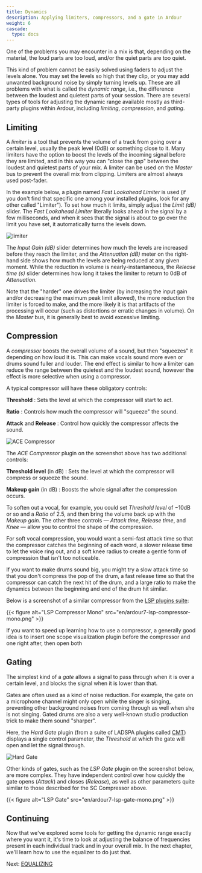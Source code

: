 ```yaml
---
title: Dynamics
description: Applying limiters, compressors, and a gate in Ardour
weight: 6
cascade:
  type: docs
---
```


One of the problems you may encounter in a mix is that, depending on the
material, the loud parts are too loud, and/or the quiet parts are too quiet.

This kind of problem cannot be easily solved using faders to adjust the levels
alone. You may set the levels so high that they clip, or you may add unwanted
background noise by simply turning levels up. These are all problems with what
is called the _dynamic range_, i.e., the difference between the loudest and
quietest parts of your session. There are several types of tools for adjusting
the dynamic range available mostly as third-party plugins within Ardour,
including _limiting_, _compression_, and _gating_.

## Limiting

A _limiter_ is a tool that prevents the volume of a track from going over a
certain level, usually the peak level (0dB) or something close to it. Many
limiters have the option to boost the levels of the incoming signal before they
are limited, and in this way you can "close the gap" between the loudest and
quietest parts of your mix. A limiter can be used on the _Master_ bus to prevent
the overall mix from clipping. Limiters are almost always used post-fader.

In the example below, a plugin named _Fast Lookahead Limiter_ is used (if you
don't find that specific one among your installed plugins, look for any other
called "Limiter"). To set how much it limits, simply adjust the _Limit (dB)_
slider. The _Fast Lookahead Limiter_ literally looks ahead in the signal by a
few milliseconds, and when it sees that the signal is about to go over the limit
you have set, it automatically turns the levels down.

![limiter](en/ardour7-fast-lookahead-lmiter.png?width=500)

The _Input Gain (dB)_ slider determines how much the levels are increased before
they reach the limiter, and the _Attenuation (dB)_ meter on the right-hand side
shows how much the levels are being reduced at any given moment. While the
reduction in volume is nearly-instantaneous, the _Release time (s)_ slider
determines how long it takes the limiter to return to 0dB of _Attenuation_.

Note that the "harder" one drives the limiter (by increasing the input gain
and/or decreasing the maximum peak limit allowed), the more reduction the
limiter is forced to make, and the more likely it is that artifacts of the
processing will occur (such as distortions or erratic changes in volume). On
the _Master_ bus, it is generally best to avoid excessive limiting.

## Compression

A _compressor_ boosts the overall volume of a sound, but then "squeezes" it
depending on how loud it is. This can make vocals sound more even or drums
sound fuller and louder. The end effect is similar to how a limiter can reduce
the range between the quietest and the loudest sound, however the effect is
more selective when using a compressor.

A typical compressor will have these obligatory controls:

**Threshold**
: Sets the level at which the compressor will start to act.

**Ratio**
: Controls how much the compressor will "squeeze" the sound.

**Attack** and **Release**
: Control how quickly the compressor affects the sound.

![ACE Compressor](en/ardour7-ace-compressor.png?width=450)

The _ACE Compressor_ plugin on the screenshot above has two additional controls:

**Threshold level** (in dB)
: Sets the level at which the compressor will compress or squeeze the sound.

**Makeup gain** (in dB)
: Boosts the whole signal after the compression occurs.

To soften out a vocal, for example, you could set _Threshold level_ of −10dB or
so and a _Ratio_ of 2.5, and then bring the volume back up with the _Makeup
gain_. The other three controls — _Attack time_, _Release time_, and _Knee_ —
allow you to control the shape of the compression.

For soft vocal compression, you would want a semi-fast attack time so that the
compressor catches the beginning of each word, a slower release time to let the
voice ring out, and a soft knee radius to create a gentle form of compression
that isn't too noticeable.

If you want to make drums sound big, you might try a slow attack time so that
you don't compress the pop of the drum, a fast release time so that the
compressor can catch the next hit of the drum, and a large ratio to make the
dynamics between the beginning and end of the drum hit similar.

Below is a screenshot of a similar compressor from the [LSP plugins
suite](https://lsp-plug.in/):

{{< figure alt="LSP Compressor Mono" src="en/ardour7-lsp-compressor-mono.png" >}}

If you want to speed up learning how to use a compressor, a generally good idea
is to insert one scope visualization plugin before the compressor and one right
after, then open both 

## Gating

The simplest kind of a _gate_ allows a signal to pass through when it is over a
certain level, and blocks the signal when it is lower than that.

Gates are often used as a kind of noise reduction. For example, the gate on a
microphone channel might only open while the singer is singing, preventing other
background noises from coming through as well when she is not singing. Gated
drums are also a very well-known studio production trick to make them sound
"sharper".

Here, the _Hard Gate_ plugin (from a suite of LADSPA plugins called
[CMT](https://www.ladspa.org/cmt/overview.html)) displays a single control
parameter, the _Threshold_ at which the gate will open and let the signal
through.

![Hard Gate](en/ardour7-hard-gate.png?width=400)

Other kinds of gates, such as the _LSP Gate_ plugin on the screenshot below, are
more complex. They have independent control over how quickly the gate opens
(_Attack_) and closes (_Release_), as well as other parameters quite similar to
those described for the SC Compressor above.

{{< figure alt="LSP Gate" src="en/ardour7-lsp-gate-mono.png" >}}

## Continuing

Now that we've explored some tools for getting the dynamic range exactly where
you want it, it's time to look at adjusting the balance of frequencies present
in each individual track and in your overall mix. In the next chapter, we'll
learn how to use the equalizer to do just that.

Next: [EQUALIZING](../equalizing)
